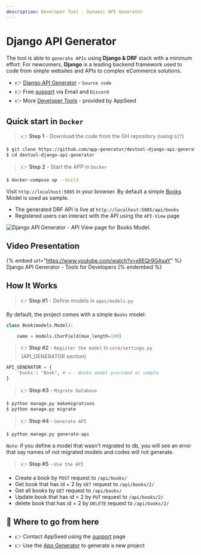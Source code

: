 ```yaml
---
description: Developer Tool - Dynamic API Generator
---
```


# Django API Generator

The tool is able to `generate APIs` using **Django & DRF** stack with a minimum effort. For newcomers, **Django** is a leading backend framework used to code from simple websites and APIs to complex eCommerce solutions.

- 👉 [Django API Generator](https://github.com/app-generator/devtool-django-api-generator) - `Source code`
- 👉 Free [support](https://appseed.us/support/) via Email and `Discord`
- 👉 More [Developer Tools](https://appseed.us/developer-tools/) - provided by AppSeed


## Quick start in `Docker`

> 👉 **Step 1** - Download the code from the GH repository (using `GIT`) 

```bash
$ git clone https://github.com/app-generator/devtool-django-api-generator.git
$ cd devtool-django-api-generator
```

> 👉 **Step 2** - Start the APP in `Docker`

```bash
$ docker-compose up --build 
```

Visit `http://localhost:5085` in your browser. By default a simple [Books](./apps/models.py) Model is used as sample.  

- The generated DRF API is live at `http://localhost:5085/api/books`
- Registered users can interact with the API using the `API-View` page

![Django API Generator - API View page for Books Model.](https://user-images.githubusercontent.com/51070104/194476781-6476de62-191a-48e8-8730-344c2d63f9d0.png) 


## Video Presentation

{% embed url="https://www.youtube.com/watch?v=xREQr9GAsaY" %}
Django API Generator - Tools for Developers
{% endembed %}


## How It Works

> 👉 **Step #1** - Define models in `apps/models.py`

By default, the project comes with a simple `Books` model: 

```python
class Book(models.Model):

    name = models.CharField(max_length=100)
```

> 👉 **Step #2** -  `Register the model` in `core/settings.py` (API_GENERATOR section)

```python
API_GENERATOR = {
    'books': "Book", # <-- Books model provided as sample
}
```

> 👉 **Step #3** - `Migrate Database`

```bash
$ python manage.py makemigrations
$ python manage.py migrate
```

> 👉 **Step #4** - `Generate API` 

```bash
$ python manage.py generate-api
```

`Note`: if you define a model that wasn't migrated to db, you will see an error that say names of not migrated models and codes will not generate.

> 👉 **Step #5** - `Use the API` 

* Create a book by `POST` request to `/api/books/`
* Get book that has id = 2 by `GET` request to `/api/books/2/`
* Get all books by `GET` request to `/api/books/`
* Update book that has id = 2 by `PUT` request to `/api/books/2/`
* delete book that has id = 2 by `DELETE` request to `/api/books/2/`


## 🚀 Where to go from here

- 👉 Contact AppSeed using the [support](https://appseed.us/support/) page
- 👉 Use the [App Generator](https://appseed.us/generator) to generate a new project
